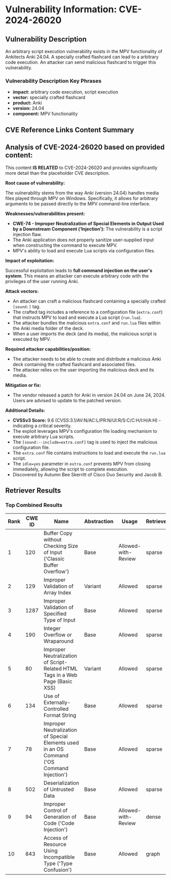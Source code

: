 # Vulnerability Information: CVE-2024-26020

## Vulnerability Description
An arbitrary script execution vulnerability exists in the MPV functionality of Ankitects Anki 24.04. A specially crafted flashcard can lead to a arbitrary code execution. An attacker can send malicious flashcard to trigger this vulnerability.

### Vulnerability Description Key Phrases
- **impact:** arbitrary code execution, script execution
- **vector:** specially crafted flashcard
- **product:** Anki
- **version:** 24.04
- **component:** MPV functionality

## CVE Reference Links Content Summary
## Analysis of CVE-2024-26020 based on provided content:

This content **IS RELATED** to CVE-2024-26020 and provides significantly more detail than the placeholder CVE description.

**Root cause of vulnerability:**

The vulnerability stems from the way Anki (version 24.04) handles media files played through MPV on Windows. Specifically, it allows for arbitrary arguments to be passed directly to the MPV command-line interface.

**Weaknesses/vulnerabilities present:**

*   **CWE-74 - Improper Neutralization of Special Elements in Output Used by a Downstream Component (‘Injection’):**  The vulnerability is a script injection flaw.
*   The Anki application does not properly sanitize user-supplied input when constructing the command to execute MPV.
*   MPV's ability to load and execute Lua scripts via configuration files.

**Impact of exploitation:**

Successful exploitation leads to **full command injection on the user's system**. This means an attacker can execute arbitrary code with the privileges of the user running Anki.

**Attack vectors:**

*   An attacker can craft a malicious flashcard containing a specially crafted `[sound:]` tag.
*   The crafted tag includes a reference to a configuration file (`extra.conf`) that instructs MPV to load and execute a Lua script (`run.lua`).
*   The attacker bundles the malicious `extra.conf` and `run.lua` files within the Anki media folder of the deck.
*   When a user imports the deck (and its media), the malicious script is executed by MPV.

**Required attacker capabilities/position:**

*   The attacker needs to be able to create and distribute a malicious Anki deck containing the crafted flashcard and associated files.
*   The attacker relies on the user importing the malicious deck and its media.

**Mitigation or fix:**

*   The vendor released a patch for Anki in version 24.04 on June 24, 2024.  Users are advised to update to the patched version.

**Additional Details:**

*   **CVSSv3 Score:** 9.6 (CVSS:3.1/AV:N/AC:L/PR:N/UI:R/S:C/C:H/I:H/A:H) - indicating a critical severity.
*   The exploit leverages MPV's configuration file loading mechanism to execute arbitrary Lua scripts.
*   The `[sound:--include=extra.conf]` tag is used to inject the malicious configuration file.
*   The `extra.conf` file contains instructions to load and execute the `run.lua` script.
*   The `idle=yes` parameter in `extra.conf` prevents MPV from closing immediately, allowing the script to complete execution.
*   Discovered by Autumn Bee Skerritt of Cisco Duo Security and Jacob B.

## Retriever Results

### Top Combined Results

| Rank | CWE ID | Name | Abstraction | Usage  | Retrievers | Individual Scores |
|------|--------|------|-------------|-------|------------|-------------------|
| 1 | 120 | Buffer Copy without Checking Size of Input ('Classic Buffer Overflow') | Base | Allowed-with-Review | sparse | 0.076 |
| 2 | 129 | Improper Validation of Array Index | Variant | Allowed | sparse | 0.074 |
| 3 | 1287 | Improper Validation of Specified Type of Input | Base | Allowed | sparse | 0.073 |
| 4 | 190 | Integer Overflow or Wraparound | Base | Allowed | sparse | 0.073 |
| 5 | 80 | Improper Neutralization of Script-Related HTML Tags in a Web Page (Basic XSS) | Variant | Allowed | sparse | 0.072 |
| 6 | 134 | Use of Externally-Controlled Format String | Base | Allowed | sparse | 0.071 |
| 7 | 78 | Improper Neutralization of Special Elements used in an OS Command ('OS Command Injection') | Base | Allowed | sparse | 0.070 |
| 8 | 502 | Deserialization of Untrusted Data | Base | Allowed | sparse | 0.070 |
| 9 | 94 | Improper Control of Generation of Code ('Code Injection') | Base | Allowed-with-Review | dense | 0.502 |
| 10 | 843 | Access of Resource Using Incompatible Type ('Type Confusion') | Base | Allowed | graph | 0.002 |

